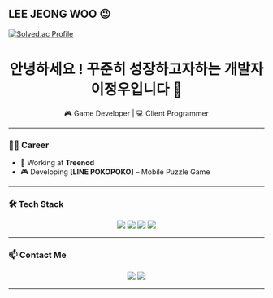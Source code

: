 ## LEE JEONG WOO 😉
[![Solved.ac Profile](http://mazassumnida.wtf/api/v2/generate_badge?boj=kl45678)](https://solved.ac/kl45678/)

<!-- 프로필 배너 등 넣고 싶다면 여기 추가 -->

<h1 align="center">안녕하세요 ! 꾸준히 성장하고자하는 개발자 이정우입니다 🙇 </h1>
<p align="center">
  🎮 Game Developer | 💻 Client Programmer 
</p>

---

### 🧑‍💻 Career

- 🏢 Working at **Treenod**
- 🎮 Developing **[LINE POKOPOKO]** – Mobile Puzzle Game

---

### 🛠 Tech Stack

<p align="center">
  <img src="https://img.shields.io/badge/C%2B%2B-00599C?style=for-the-badge&logo=c%2B%2B&logoColor=white"/>
  <img src="https://img.shields.io/badge/C%23-239120?style=for-the-badge&logo=c-sharp&logoColor=white"/>
  <img src="https://img.shields.io/badge/Unity-000000?style=for-the-badge&logo=unity&logoColor=white"/>
  <img src="https://img.shields.io/badge/GitHub-181717?style=for-the-badge&logo=github&logoColor=white"/>
</p>

---

### 📫 Contact Me

<p align="center">
  <a href="mailto:[kl45678@naver.com]"><img src="https://img.shields.io/badge/email-D14836?style=for-the-badge&logo=gmail&logoColor=white"/></a>
  <a href="https://www.linkedin.com/in/정우-이-259407353"><img src="https://img.shields.io/badge/LinkedIn-0077B5?style=for-the-badge&logo=linkedin&logoColor=white"/></a>
</p>

---

<!--
**browniesss/browniesss** is a ✨ _special_ ✨ repository because its `README.md` (this file) appears on your GitHub profile.
  
Here are some ideas to get you started:

- 🔭 I’m currently working on ...
- 🌱 I’m currently learning ...
- 👯 I’m looking to collaborate on ...
- 🤔 I’m looking for help with ...
- 💬 Ask me about ...
- 📫 How to reach me: ...
- 😄 Pronouns: ...
- ⚡ Fun fact: ...
-->
